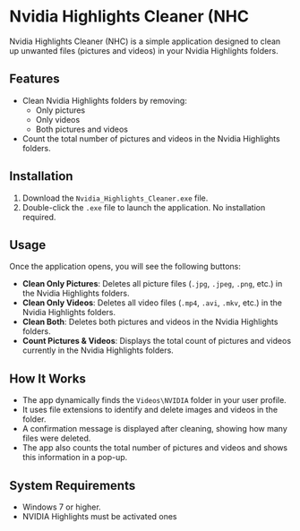# Nvidia Highlights Cleaner (NHC

Nvidia Highlights Cleaner (NHC) is a simple application designed to clean up unwanted files (pictures and videos) in your Nvidia Highlights folders.

## Features

- Clean Nvidia Highlights folders by removing:
  - Only pictures
  - Only videos
  - Both pictures and videos
- Count the total number of pictures and videos in the Nvidia Highlights folders.

## Installation

1. Download the `Nvidia_Highlights_Cleaner.exe` file.
2. Double-click the `.exe` file to launch the application. No installation required.

## Usage

Once the application opens, you will see the following buttons:

- **Clean Only Pictures**: Deletes all picture files (`.jpg`, `.jpeg`, `.png`, etc.) in the Nvidia Highlights folders.
- **Clean Only Videos**: Deletes all video files (`.mp4`, `.avi`, `.mkv`, etc.) in the Nvidia Highlights folders.
- **Clean Both**: Deletes both pictures and videos in the Nvidia Highlights folders.
- **Count Pictures & Videos**: Displays the total count of pictures and videos currently in the Nvidia Highlights folders.

## How It Works

- The app dynamically finds the `Videos\NVIDIA` folder in your user profile.
- It uses file extensions to identify and delete images and videos in the folder.
- A confirmation message is displayed after cleaning, showing how many files were deleted.
- The app also counts the total number of pictures and videos and shows this information in a pop-up.

## System Requirements

- Windows 7 or higher.
- NVIDIA Highlights must be activated ones
